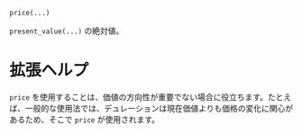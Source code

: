 ```
price(...)
```

`present_value(...)` の絶対値。

# 拡張ヘルプ

`price` を使用することは、価値の方向性が重要でない場合に役立ちます。たとえば、一般的な使用法では、デュレーションは現在価値よりも価格の変化に関心があるため、そこで `price` が使用されます。
